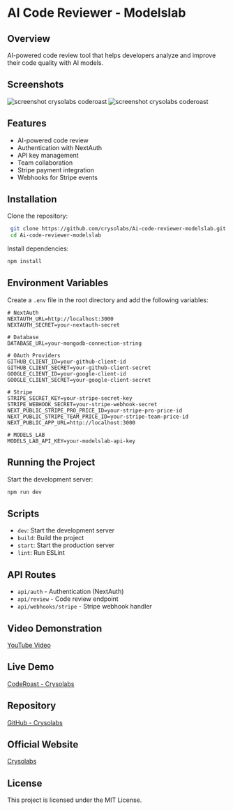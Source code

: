 # AI Code Reviewer - Modelslab

## Overview
AI-powered code review tool that helps developers analyze and improve their code quality with AI models.

## Screenshots
![screenshot crysolabs coderoast](https://coderoast.crysolabs.com/screenshots/Screenshot-1.png)
![screenshot crysolabs coderoast](https://coderoast.crysolabs.com/screenshots/Screenshot-2.png)

## Features
- AI-powered code review
- Authentication with NextAuth
- API key management
- Team collaboration
- Stripe payment integration
- Webhooks for Stripe events

## Installation
Clone the repository:
```sh
 git clone https://github.com/crysolabs/Ai-code-reviewer-modelslab.git
 cd Ai-code-reviewer-modelslab
```

Install dependencies:
```sh
npm install
```

## Environment Variables
Create a `.env` file in the root directory and add the following variables:

```env
# NextAuth
NEXTAUTH_URL=http://localhost:3000
NEXTAUTH_SECRET=your-nextauth-secret

# Database
DATABASE_URL=your-mongodb-connection-string

# OAuth Providers
GITHUB_CLIENT_ID=your-github-client-id
GITHUB_CLIENT_SECRET=your-github-client-secret
GOOGLE_CLIENT_ID=your-google-client-id
GOOGLE_CLIENT_SECRET=your-google-client-secret

# Stripe
STRIPE_SECRET_KEY=your-stripe-secret-key
STRIPE_WEBHOOK_SECRET=your-stripe-webhook-secret
NEXT_PUBLIC_STRIPE_PRO_PRICE_ID=your-stripe-pro-price-id
NEXT_PUBLIC_STRIPE_TEAM_PRICE_ID=your-stripe-team-price-id
NEXT_PUBLIC_APP_URL=http://localhost:3000

# MODELS_LAB
MODELS_LAB_API_KEY=your-modelslab-api-key
```

## Running the Project
Start the development server:
```sh
npm run dev
```

## Scripts
- `dev`: Start the development server
- `build`: Build the project
- `start`: Start the production server
- `lint`: Run ESLint

## API Routes
- `api/auth` - Authentication (NextAuth)
- `api/review` - Code review endpoint
- `api/webhooks/stripe` - Stripe webhook handler
  
## Video Demonstration
[YouTube Video](https://youtu.be/YK5VFMuufrQ)

## Live Demo
[CodeRoast - Crysolabs](https://coderoast.crysolabs.com/)

## Repository
[GitHub - Crysolabs](https://github.com/crysolabs/Ai-code-reviewer-modelslab)

## Official Website
[Crysolabs](https://crysolabs.com/)

## License
This project is licensed under the MIT License.

